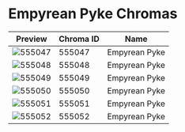 # Empyrean Pyke Chromas

| Preview | Chroma ID | Name |
|---------|-----------|------|
| ![555047](https://raw.communitydragon.org/latest/plugins/rcp-be-lol-game-data/global/default/v1/champion-chroma-images/555/555047.png) | 555047 | Empyrean Pyke |
| ![555048](https://raw.communitydragon.org/latest/plugins/rcp-be-lol-game-data/global/default/v1/champion-chroma-images/555/555048.png) | 555048 | Empyrean Pyke |
| ![555049](https://raw.communitydragon.org/latest/plugins/rcp-be-lol-game-data/global/default/v1/champion-chroma-images/555/555049.png) | 555049 | Empyrean Pyke |
| ![555050](https://raw.communitydragon.org/latest/plugins/rcp-be-lol-game-data/global/default/v1/champion-chroma-images/555/555050.png) | 555050 | Empyrean Pyke |
| ![555051](https://raw.communitydragon.org/latest/plugins/rcp-be-lol-game-data/global/default/v1/champion-chroma-images/555/555051.png) | 555051 | Empyrean Pyke |
| ![555052](https://raw.communitydragon.org/latest/plugins/rcp-be-lol-game-data/global/default/v1/champion-chroma-images/555/555052.png) | 555052 | Empyrean Pyke |
